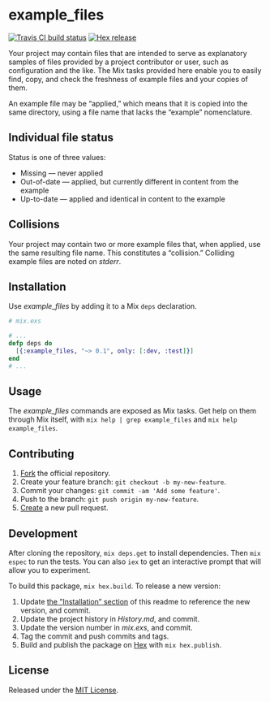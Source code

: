 # example_files

[![Travis CI build status]][Travis-CI-build-status]
[![Hex release]           ][Hex-release]

Your project may contain files that are intended to serve as explanatory samples
of files provided by a project contributor or user, such as configuration and the
like. The Mix tasks provided here enable you to easily find, copy, and check the
freshness of example files and your copies of them.

An example file may be “applied,” which means that it is copied into the same
directory, using a file name that lacks the “example” nomenclature.

## Individual file status

Status is one of three values:

  * Missing — never applied
  * Out-of-date — applied, but currently different in content from the example
  * Up-to-date — applied and identical in content to the example

## Collisions

Your project may contain two or more example files that, when applied, use the
same resulting file name. This constitutes a “collision.” Colliding example files
are noted on _stderr_.

## Installation

Use _example_files_ by adding it to a Mix `deps` declaration.

```elixir
# mix.exs

# ...
defp deps do
  [{:example_files, "~> 0.1", only: [:dev, :test]}]
end
# ...
```

## Usage

The _example_files_ commands are exposed as Mix tasks. Get help on them through
Mix itself, with `mix help | grep example_files` and `mix help example_files`.

## Contributing

1. [Fork][fork-example_files] the official repository.
2. Create your feature branch: `git checkout -b my-new-feature`.
3. Commit your changes: `git commit -am 'Add some feature'`.
4. Push to the branch: `git push origin my-new-feature`.
5. [Create][compare-example_files-branches] a new pull request.

Development
-----------

After cloning the repository, `mix deps.get` to install dependencies. Then
`mix espec` to run the tests. You can also `iex` to get an interactive prompt
that will allow you to experiment.

To build this package, `mix hex.build`. To release a new version:

1. Update [the ”Installation” section](#installation) of this readme to reference
   the new version, and commit.
2. Update the project history in _History.md_, and commit.
3. Update the version number in _mix.exs_, and commit.
4. Tag the commit and push commits and tags.
5. Build and publish the package on [Hex](Hex-release) with `mix hex.publish`.

## License

Released under the [MIT License][MIT-License].

[Travis CI build status]: https://secure.travis-ci.org/njonsson/example_files.svg?branch=master
[Hex release]:            https://img.shields.io/hexpm/v/example_files.svg

[Travis-CI-build-status]:         http://travis-ci.org/njonsson/example_files                     "Travis CI build status for example_files"
[Hex-release]:                    https://hex.pm/packages/example_files                           "Hex release of example_files"
[fork-example_files]:             https://github.com/njonsson/example_files/fork                  "Fork the official repository of example_files"
[compare-example_files-branches]: https://github.com/njonsson/example_files/compare               "Compare branches of example_files repositories"
[MIT-License]:                    http://github.com/njonsson/example_files/blob/master/License.md "MIT License claim for example_files"
